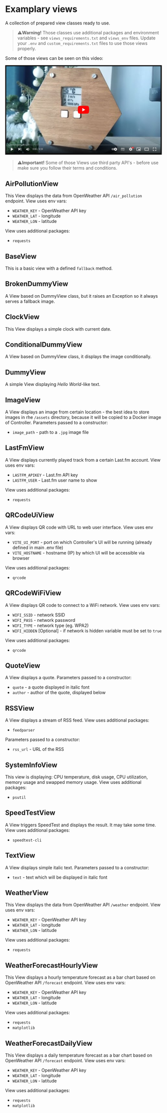# Examplary views

A collection of prepared view classes ready to use.
> ⚠️**Warning!** Those classes use additional packages and environment variables - see `views_requirements.txt` and `views_env` files. Update your `.env` and `custom_requirements.txt` files to use those views properly.

Some of those views can be seen on this video:

[![EPD RPi Controller](/images/epd-rpi-controller-yt.jpg)](https://youtu.be/IhibN0U2Lx4?t=127 "Raspberry Pi Epaper Display Controller")

> ⚠️**Important!** Some of those Views use third party API's - before use make sure you follow their terms and conditions.

## AirPollutionView

This View displays the data from OpenWeather API `/air_pollution` endpoint.
View uses env vars:

- `WEATHER_KEY` - OpenWeather API key
- `WEATHER_LAT` - longitude
- `WEATHER_LON` - latitude

View uses additional packages:

- `requests`

## BaseView

This is a basic view with a defined `fallback` method.

## BrokenDummyView

A View based on DummyView class, but it raises an Exception so it always serves a fallback image.

## ClockView

This View displays a simple clock with current date.

## ConditionalDummyView

A View based on DummyView class, it displays the image conditionally.

## DummyView

A simple View displaying *Hello World*-like text.

## ImageView

A View displays an image from certain location - the best idea to store images in rhe `/assets` directory, because it will be copied to a Docker image of Controller.
Parameters passed to a constructor:

- `image_path` - path to a `.jpg` image file

## LastFmView

A View displays currently played track from a certain Last.fm account.
View uses env vars:

- `LASTFM_APIKEY` - Last.fm API key
- `LASTFM_USER` - Last.fm user name to show

View uses additional packages:

- `requests`

## QRCodeUiView

A View displays QR code with URL to web user interface.
View uses env vars:

- `VITE_UI_PORT` - port on which Controller's UI will be running (already defined in main .env file)
- `VITE_HOSTNAME` - hostname (IP) by which UI will be accessible via browser

View uses additional packages:

- `qrcode`

## QRCodeWiFiView

A View displays QR code to connect to a WiFi network.
View uses env vars:

- `WIFI_SSID` - network SSID
- `WIFI_PASS` - network password
- `WIFI_TYPE` - network type (eg. WPA2)
- `WIFI_HIDDEN` \[Optional\] - if network is hidden variable must be set to `true`

View uses additional packages:

- `qrcode`

## QuoteView

A View displays a quote.
Parameters passed to a constructor:

- `quote` - a quote displayed in italic font
- `author` - author of the quote, displayed below

## RSSView

A View displays a stream of RSS feed.
View uses additional packages:

- `feedparser`

Parameters passed to a constructor:

- `rss_url` - URL of the RSS

## SystemInfoView

This view is displaying: CPU temperature, disk usage, CPU utilization, memory usage and swapped memory usage.
View uses additional packages:

- `psutil`

## SpeedTestView

A View triggers SpeedTest and displays the result. It may take some time.
View uses additional packages:

- `speedtest-cli`

## TextView

A View displays simple italic text.
Parameters passed to a constructor:

- `text` - text which will be displayed in italic font

## WeatherView

This View displays the data from OpenWeather API `/weather` endpoint.
View uses env vars:

- `WEATHER_KEY` - OpenWeather API key
- `WEATHER_LAT` - longitude
- `WEATHER_LON` - latitude

View uses additional packages:

- `requests`

## WeatherForecastHourlyView

This View displays a hourly temperature forecast as a bar chart based on OpenWeather API `/forecast` endpoint.
View uses env vars:

- `WEATHER_KEY` - OpenWeather API key
- `WEATHER_LAT` - longitude
- `WEATHER_LON` - latitude

View uses additional packages:

- `requests`
- `matplotlib`

## WeatherForecastDailyView

This View displays a daily temperature forecast as a bar chart based on OpenWeather API `/forecast` endpoint.
View uses env vars:

- `WEATHER_KEY` - OpenWeather API key
- `WEATHER_LAT` - longitude
- `WEATHER_LON` - latitude

View uses additional packages:

- `requests`
- `matplotlib`
